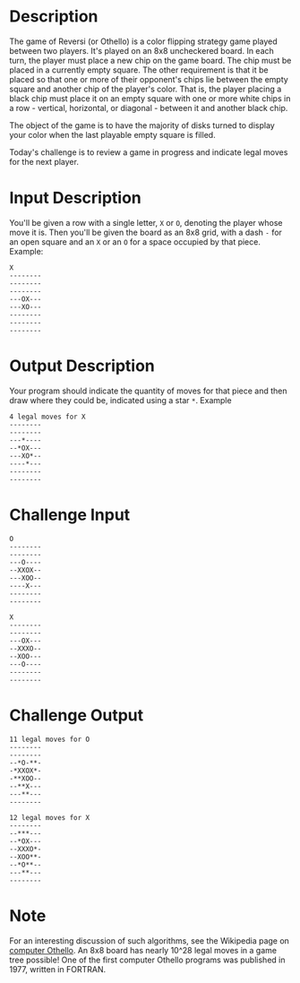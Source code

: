 # Description

The game of Reversi (or Othello) is a color flipping strategy game played between two players. It's played on an 8x8 uncheckered board. In each turn, the player must place a new chip on the game board. The chip must be placed in a currently empty square. The other requirement is that it be placed so that one or more of their opponent's chips lie between the empty square and another chip of the player's color. That is, the player placing a black chip must place it on an empty square with one or more white chips in a row - vertical, horizontal, or diagonal - between it and another black chip.

The object of the game is to have the majority of disks turned to display your color when the last playable empty square is filled.

Today's challenge is to review a game in progress and indicate legal moves for the next player. 

# Input Description

You'll be given a row with a single letter, `X` or `O`, denoting the player whose move it is. Then you'll be given the board as an 8x8 grid, with a dash `-` for an open square and an `X` or an `O` for a space occupied by that piece. Example:

    X
    --------
    --------
    --------
    ---OX---
    ---XO---
    --------
    --------
    --------

# Output Description

Your program should indicate the quantity of moves for that piece and then draw where they could be, indicated using a star `*`. Example

    4 legal moves for X
    --------
    --------
    ---*----
    --*OX---
    ---XO*--
    ----*---
    --------
    --------

# Challenge Input

    O
    --------
    --------
    ---O----
    --XXOX--
    ---XOO--
    ----X---
    --------
    --------

    X
    --------
    --------
    ---OX---
    --XXXO--
    --XOO---
    ---O----
    --------
    --------

# Challenge Output

    11 legal moves for O
    --------
    --------
    --*O-**-
    -*XXOX*-
    -**XOO--
    --**X---
    ---**---
    --------

    12 legal moves for X
    --------
    --***---
    --*OX---
    --XXXO*-
    --XOO**-
    --*O**--
    ---**---
    --------

# Note

For an interesting discussion of such algorithms, see the Wikipedia page on [computer Othello](https://en.wikipedia.org/wiki/Computer_Othello). An 8x8 board has nearly 10^28 legal moves in a game tree possible! One of the first computer Othello programs was published in 1977, written in FORTRAN. 
